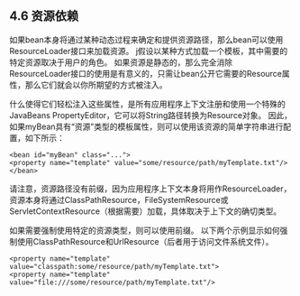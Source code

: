 ## 4.6 资源依赖

如果bean本身将通过某种动态过程来确定和提供资源路径，那么bean可以使用ResourceLoader接口来加载资源。 j假设以某种方式加载一个模板，其中需要的特定资源取决于用户的角色。 如果资源是静态的，那么完全消除ResourceLoader接口的使用是有意义的，只需让bean公开它需要的Resource属性，那么它们就会以你所期望的方式被注入。

什么使得它们轻松注入这些属性，是所有应用程序上下文注册和使用一个特殊的JavaBeans PropertyEditor，它可以将String路径转换为Resource对象。 因此，如果myBean具有“资源”类型的模板属性，则可以使用该资源的简单字符串进行配置，如下所示：

```
<bean id="myBean" class="...">
<property name="template" value="some/resource/path/myTemplate.txt"/>
</bean>
```

请注意，资源路径没有前缀，因为应用程序上下文本身将用作ResourceLoader，资源本身将通过ClassPathResource，FileSystemResource或ServletContextResource（根据需要）加载，具体取决于上下文的确切类型。

如果需要强制使用特定的资源类型，则可以使用前缀。 以下两个示例显示如何强制使用ClassPathResource和UrlResource（后者用于访问文件系统文件）。

```
<property name="template" value="classpath:some/resource/path/myTemplate.txt">
<property name="template" value="file:///some/resource/path/myTemplate.txt"/>
```



